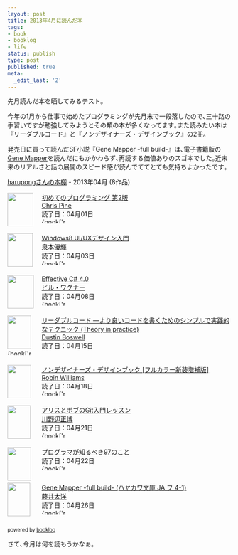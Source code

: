 ```yaml
---
layout: post
title: 2013年4月に読んだ本
tags:
- book
- booklog
- life
status: publish
type: post
published: true
meta:
  _edit_last: '2'
---
```

先月読んだ本を晒してみるテスト｡

今年の1月から仕事で始めたプログラミングが先月末で一段落したので､三十路の手習いですが勉強してみようとその類の本が多くなってます｡また読みたい本は『リーダブルコード』と『ノンデザイナーズ・デザインブック』の2冊｡

発売日に買って読んだSF小説『Gene Mapper -full build-』は､電子書籍版の<a href="http://www.amazon.co.jp/exec/obidos/ASIN/B008KSN2F4/harupong-22/ref=nosim/" name="amazletlink" target="_blank">Gene Mapper</a>を読んだにもかかわらず､再読する価値ありのスゴ本でした｡近未来のリアルさと話の展開のスピード感が読んでててとても気持ちよかったです｡

<div style="margin-bottom:15px;"><a href="http://booklog.jp/users/harupong" target="_blank">harupongさんの本棚</a> - 2013年04月 (8作品)</div><div style="margin-bottom:5px;"><div style="width:75px;height:75px;float:left;margin-right:2px;"><a href="http://booklog.jp/users/harupong/archives/1/4873114691" target="_blank"><img src="http://ecx.images-amazon.com/images/I/51SMkW3ZR8L._SL75_.jpg" width="58" height="75" alt="" /></a></div><div><a href="http://booklog.jp/users/harupong/archives/1/4873114691" target="_blank">初めてのプログラミング 第2版</a><br /><a href="http://booklog.jp/author/Chris+Pine" target="_blank">Chris Pine</a><br />読了日：04月01日<br /><img src="http://booklog.jp/images/rank/4.gif" width="59" height="12" alt="{book['rank']" /></div><br style="clear:both;" /></div><div style="margin-bottom:5px;"><div style="width:75px;height:75px;float:left;margin-right:2px;"><a href="http://booklog.jp/users/harupong/archives/1/4798034975" target="_blank"><img src="http://ecx.images-amazon.com/images/I/41TxSawCnGL._SL75_.jpg" width="57" height="75" alt="" /></a></div><div><a href="http://booklog.jp/users/harupong/archives/1/4798034975" target="_blank">Windows8 UI/UXデザイン入門</a><br /><a href="http://booklog.jp/author/%E6%B3%89%E6%9C%AC%E5%84%AA%E8%BC%9D" target="_blank">泉本優輝</a><br />読了日：04月03日<br /><img src="http://booklog.jp/images/rank/3.gif" width="59" height="12" alt="{book['rank']" /></div><br style="clear:both;" /></div><div style="margin-bottom:5px;"><div style="width:75px;height:75px;float:left;margin-right:2px;"><a href="http://booklog.jp/users/harupong/archives/1/4798122513" target="_blank"><img src="http://ecx.images-amazon.com/images/I/5131u6e%2B8VL._SL75_.jpg" width="59" height="75" alt="" /></a></div><div><a href="http://booklog.jp/users/harupong/archives/1/4798122513" target="_blank">Effective C# 4.0</a><br /><a href="http://booklog.jp/author/%E3%83%93%E3%83%AB%E3%83%BB%E3%83%AF%E3%82%B0%E3%83%8A%E3%83%BC" target="_blank">ビル・ワグナー</a><br />読了日：04月08日<br /><img src="http://booklog.jp/images/rank/3.gif" width="59" height="12" alt="{book['rank']" /></div><br style="clear:both;" /></div><div style="margin-bottom:5px;"><div style="width:75px;height:75px;float:left;margin-right:2px;"><a href="http://booklog.jp/users/harupong/archives/1/4873115655" target="_blank"><img src="http://ecx.images-amazon.com/images/I/51MgH8Jmr3L._SL75_.jpg" width="53" height="75" alt="" /></a></div><div><a href="http://booklog.jp/users/harupong/archives/1/4873115655" target="_blank">リーダブルコード ―より良いコードを書くためのシンプルで実践的なテクニック (Theory in practice)</a><br /><a href="http://booklog.jp/author/Dustin+Boswell" target="_blank">Dustin Boswell</a><br />読了日：04月15日<br /><img src="http://booklog.jp/images/rank/5.gif" width="59" height="12" alt="{book['rank']" /></div><br style="clear:both;" /></div><div style="margin-bottom:5px;"><div style="width:75px;height:75px;float:left;margin-right:2px;"><a href="http://booklog.jp/users/harupong/archives/1/4839928401" target="_blank"><img src="http://ecx.images-amazon.com/images/I/41nvddaG9BL._SL75_.jpg" width="53" height="75" alt="" /></a></div><div><a href="http://booklog.jp/users/harupong/archives/1/4839928401" target="_blank">ノンデザイナーズ・デザインブック [フルカラー新装増補版]</a><br /><a href="http://booklog.jp/author/Robin+Williams" target="_blank">Robin Williams</a><br />読了日：04月18日<br /><img src="http://booklog.jp/images/rank/5.gif" width="59" height="12" alt="{book['rank']" /></div><br style="clear:both;" /></div><div style="margin-bottom:5px;"><div style="width:75px;height:75px;float:left;margin-right:2px;"><a href="http://booklog.jp/users/harupong/archives/1/4798035009" target="_blank"><img src="http://ecx.images-amazon.com/images/I/413R9ldNSXL._SL75_.jpg" width="52" height="75" alt="" /></a></div><div><a href="http://booklog.jp/users/harupong/archives/1/4798035009" target="_blank">アリスとボブのGit入門レッスン</a><br /><a href="http://booklog.jp/author/%E5%B7%9D%E9%87%8E%E8%BE%BA%E6%AD%A3%E5%8D%9A" target="_blank">川野辺正博</a><br />読了日：04月21日<br /><img src="http://booklog.jp/images/rank/3.gif" width="59" height="12" alt="{book['rank']" /></div><br style="clear:both;" /></div><div style="margin-bottom:5px;"><div style="width:75px;height:75px;float:left;margin-right:2px;"><a href="http://booklog.jp/users/harupong/archives/1/4873114799" target="_blank"><img src="http://ecx.images-amazon.com/images/I/511RPej0BNL._SL75_.jpg" width="53" height="75" alt="" /></a></div><div><a href="http://booklog.jp/users/harupong/archives/1/4873114799" target="_blank">プログラマが知るべき97のこと</a><br />読了日：04月22日<br /><img src="http://booklog.jp/images/rank/4.gif" width="59" height="12" alt="{book['rank']" /></div><br style="clear:both;" /></div><div style="margin-bottom:5px;"><div style="width:75px;height:75px;float:left;margin-right:2px;"><a href="http://booklog.jp/users/harupong/archives/1/4150311072" target="_blank"><img src="http://ecx.images-amazon.com/images/I/51NRiE58AtL._SL75_.jpg" width="51" height="75" alt="" /></a></div><div><a href="http://booklog.jp/users/harupong/archives/1/4150311072" target="_blank">Gene Mapper -full build- (ハヤカワ文庫 JA フ 4-1)</a><br /><a href="http://booklog.jp/author/%E8%97%A4%E4%BA%95%E5%A4%AA%E6%B4%8B" target="_blank">藤井太洋</a><br />読了日：04月26日<br /><img src="http://booklog.jp/images/rank/5.gif" width="59" height="12" alt="{book['rank']" /></div><br style="clear:both;" /></div><div style="margin:10px 0;font-size:80%;">powered by <a href="http://booklog.jp" target="_blank">booklog</a></div>

さて､今月は何を読もうかなぁ｡
